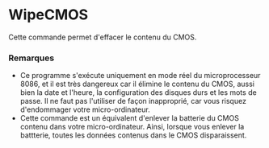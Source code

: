 # WipeCMOS
Cette commande permet d'effacer le contenu du CMOS.

<h3>Remarques</h3>
<ul>
  <li>Ce programme s'exécute uniquement en mode réel du microprocesseur 8086, et il est très dangereux car il élimine le contenu du CMOS, aussi bien la date et l'heure, la configuration des disques durs et les mots de passe. Il ne faut pas l'utiliser de façon inapproprié, car vous risquez d'endommager votre micro-ordinateur.</li>
  <li>Cette commande est un équivalent d'enlever la batterie du CMOS contenu dans votre micro-ordinateur. Ainsi, lorsque vous enlever la battterie, toutes les données contenus dans le CMOS disparaissent.</li>
</ul>
